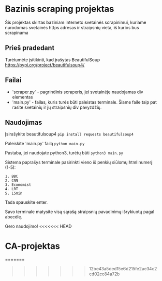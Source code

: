 # Bazinis scraping projektas

Šis projektas skirtas baziniam interneto svetainės scrapinimui, kuriame nurodomas svetainės https adresas ir straipsnių vieta, iš kurios bus scrapinama

## Prieš pradedant

Turėtumėte įsitikinti, kad įrašytas BeautifulSoup https://pypi.org/project/beautifulsoup4/ 

## Failai
- 'scraper.py' - pagrindinis scraperis, jei svetainėje naudojamas div elementas
- 'main.py' - failas, kuris turės būti paleistas terminale. Šiame faile taip pat rasite svetainių ir jų straipsnių div pavyzdžių. 
## Naudojimas

Įsirašykite beautifulsoup4
```pip install requests beautifulsoup4```

Paleiskite 'main.py' failą
```python main.py```

Pastaba, jei naudojate python3, turėtų būti
```python3 main.py```

Sistema paprašys terminale pasirinkti vieno iš penkių siūlomų html numerį (1-5):
```Choose website to scrape:
1. BBC
2. CNN
3. Economist
4. LRT
5. 15min
```

Tada spauskite enter.

Savo terminale matysite visą sąrašą straipsnių pavadinimų išrykiuotų pagal abecėlę.

Gero naudojimo!
<<<<<<< HEAD
# CA-projektas
=======
>>>>>>> 12be43a5ded15e6d215fe2ae34c2cd02cc84a72b
